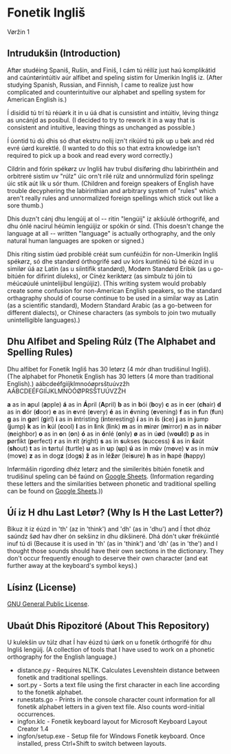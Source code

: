 # Fonetik Ingliš

Vøržin 1

## Intrudukšin (Introduction)

Aftør studéing Spaniš, Rušin, and Finiš, I cám tú réilíz just haú komplikátid and caúntørintúitiv aúr alfibet and speling sistim for Umerikin Ingliš iz.
(After studying Spanish, Russian, and Finnish, I came to realize just how complicated and counterintuitive our alphabet and spelling system for American English is.)

Í disídid tú trí tú réúørk it in u úá dhat is cunsistint and intúitiv, léving thingz as uncánjd as posibul.
(I decided to try to rework it in a way that is consistent and intuitive, leaving things as unchanged as possible.)

Í úontid tú dú dhis só dhat ekstru nolij izn't rikúírd tú pik up u bøk and réd evré úørd kurektlé.
(I wanted to do this so that extra knowledge isn't required to pick up a book and read every word correctly.)

Cildrin and fórin spékørz uv Ingliš hav trubul disíføring dhu labirinthéin and orbitreré sistim uv "rúlz" úic orn't rilé rúlz and unnórmulízd fórin spelingz úic stik aút lík u sór thum.
(Children and foreign speakers of English have trouble decyphering the labirinthian and arbitrary system of "rules" which aren't really rules and unnormalized foreign spellings which stick out like a sore thumb.)

Dhis duzn't cánj dhu lengúij at ol -- ritin "lengúij" iz akšúulé órthogrifé, and dhu ónlé nacirul héúmin lengúijiz or spókin ór sínd.
(This doesn't change the language at all -- written "language" is actually orthography, and the only natural human languages are spoken or signed.)

Dhis ríting sistim úød probiblé créát sum cunféúžin fór non-Umerikin Ingliš spékørz, só dhe standørd órthogrifé sød uv kórs kuntinéú tú bé éúzd in u similør úá az Latin (as u síintifik standørd), Modørn Standørd Eribik (as u go-bitúén for difirint díuleks), or Cínéz keriktørz (as simbulz tú jóin tú méúcøúulé unintelijibul lengúijiz).
(This writing system would probably create some confusion for non-American English speakers, so the standard orthagraphy should of course continue to be used in a similar way as Latin (as a scientific standard), Modern Standard Arabic (as a go-between for different dialects), or Chinese characters (as symbols to join two mutually unintelligible languages).)

## Dhu Alfibet and Speling Rúlz (The Alphabet and Spelling Rules)

Dhu alfibet for Fonetik Ingliš has 30 letørz (4 mór dhan trudišinul Ingliš).
(The alphabet for Phonetik English has 30 letters (4 more than traditional English).)
aábcdeéfgiíjklmnoóøprsštuúvzžh
AÁBCDEÉFGIÍJKLMNOÓØPRSŠTUÚVZŽH

**a** as in **a**pul (**a**pple)
**á** as in **Á**pril (**A**pril)
**b** as in **b**ói (**b**oy)
**c** as in **c**er (**ch**air)
**d** as in **d**ór (**d**oor)
**e** as in **e**vré (**e**very)
**é** as in **é**vning (**e**vening)
**f** as in **f**un (**f**un)
**g** as in **g**ørl (**g**irl)
**i** as in **i**ntristing (**i**nteresting)
**í** as in **í**s (**i**ce)
**j** as in **j**ump (**j**ump)
**k** as in **k**úl (**c**ool)
**l** as in **l**ink (**l**ink)
**m** as in **m**irør (**m**irror)
**n** as in **n**ábør (**n**eighbor)
**o** as in **o**n (**o**n)
**ó** as in **ó**nlé (**o**nly)
**ø** as in ú**ø**d (w**oul**d)
**p** as in **p**ørfikt (**p**erfect)
**r** as in **r**ít (**r**ight)
**s** as in **s**ukses (**s**uccess)
**š** as in **š**aút (**sh**out)
**t** as in **t**ørtul (**t**urtle)
**u** as in **u**p (**u**p)
**ú** as in m**ú**v (m**o**ve)
**v** as in mú**v** (mo**v**e)
**z** as in dog**z** (dog**s**)
**ž** as in lé**ž**ør (lei**s**ure)
**h** as in **h**apé (**h**appy)

Inførmášin rigording dhéz letørz and the similerités bitúén fonetik and trudišinul speling can bé faúnd on [Google Sheets](https://docs.google.com/spreadsheets/d/1Y-NClJDkBJsc3roRPA0Mzo04YCKjlAL8J8pJApCd7mQ/edit?usp=sharing).
(Information regarding these letters and the similarities between phonetic and traditional spelling can be found on [Google Sheets](https://docs.google.com/spreadsheets/d/1Y-NClJDkBJsc3roRPA0Mzo04YCKjlAL8J8pJApCd7mQ/edit?usp=sharing).))

## Úí iz H dhu Last Letør? (Why Is H the Last Letter?)

Bikuz it iz éúzd in 'th' (az in 'think') and 'dh' (as in 'dhu') and Í thot dhóz saúndz šød hav dher ón sekšinz in dhu dikšineré. Dhá dón't ukør frékúintlé inuf tú di
(Because it is used in 'th' (as in 'think') and 'dh' (as in 'the') and I thought those sounds should have their own sections in the dictionary. They don't occur frequently enough to deserve their own character (and eat further away at the keyboard's symbol keys).)

## Lísinz (License)

[GNU General Public License](https://www.gnu.org/licenses/gpl-3.0.en.html). 


## Ubaút Dhis Ripozitoré (About This Repository)

U kulekšin uv túlz dhat Í hav éúzd tú úørk on u fonetik órthogrifé fór dhu Ingliš lengúij.
(A collection of tools that I have used to work on a phonetic orthography for the English language.)

* distance.py - Requires NLTK. Calculates Levenshtein distance between fonetik and traditional spellings.
* sort.py - Sorts a text file using the first character in each line according to the fonetik alphabet.
* runestats.go - Prints in the console character count information for all fonetik alphabet letters in a given text file. Also counts word-initial occurrences.
* ingfon.klc - Fonetik keyboard layout for Microsoft Keyboard Layout Creator 1.4
* ingfon/setup.exe - Setup file for Windows Fonetik keyboard. Once installed, press Ctrl+Shift to switch between layouts.